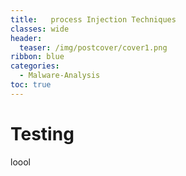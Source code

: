 ```yaml
---
title:   process Injection Techniques
classes: wide
header:
  teaser: /img/postcover/cover1.png
ribbon: blue
categories:
  - Malware-Analysis
toc: true
---
```


# Testing
loool